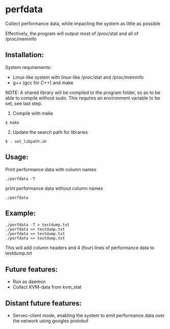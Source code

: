 perfdata
========

Collect performance data, while impacting the system as little as possible

Effectively, the program will output most of /proc/stat and all of /proc/meminfo


Installation:
------------
System requirements:
- Linux-like system with linux-like /proc/stat and /proc/meminfo
- g++ (gcc for C++) and make

NOTE: A shared library will be compiled to the program folder, so as to be able to compile without sudo. This requires an environment variable to be set, see last step.

1. Compile with make
```
$ make
```

2. Update the search path for libraries
```
$ . set_libpath.sh
```



Usage:
------------
Print performance data with column names
```
./perfdata -T
```

print performance data without column names
```
./perfdata
```

Example:
--------------
```
./perfdata -T > testdump.txt
./perfdata >> testdump.txt
./perfdata >> testdump.txt
./perfdata >> testdump.txt
```
This will add column headers and 4 (four) lines of performance data to testdump.txt


Future features:
--------------
- Run as daemon
- Collect KVM-data from kvm_stat

Distant future features:
--------------
- Servec-client mode, enabling the system to emit performance data over the network using googles protobuf
